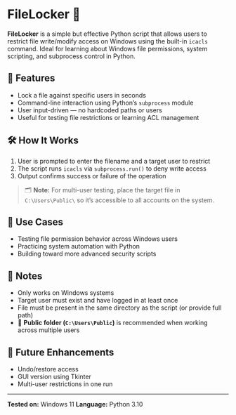 # FileLocker 🔐

**FileLocker** is a simple but effective Python script that allows users to restrict file write/modify access on Windows using the built-in `icacls` command. Ideal for learning about Windows file permissions, system scripting, and subprocess control in Python.

## 🚀 Features
- Lock a file against specific users in seconds
- Command-line interaction using Python’s `subprocess` module
- User input-driven — no hardcoded paths or users
- Useful for testing file restrictions or learning ACL management

## 🛠️ How It Works
1. User is prompted to enter the filename and a target user to restrict
2. The script runs `icacls` via `subprocess.run()` to deny write access
3. Output confirms success or failure of the operation

> 🗂️ **Note:** For multi-user testing, place the target file in `C:\Users\Public\` so it’s accessible to all accounts on the system.

## 🧪 Use Cases
- Testing file permission behavior across Windows users
- Practicing system automation with Python
- Building toward more advanced security scripts

## 📎 Notes
- Only works on Windows systems
- Target user must exist and have logged in at least once
- File must be present in the same directory as the script (or provide full path)
- 🔐 **Public folder (`C:\Users\Public`)** is recommended when working across multiple users

## 🔄 Future Enhancements
- Undo/restore access
- GUI version using Tkinter
- Multi-user restrictions in one run

---

**Tested on:** Windows 11 
**Language:** Python 3.10  
